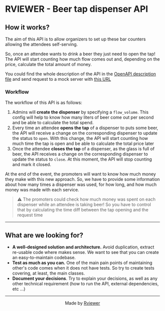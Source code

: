# RVIEWER - Beer tap dispenser API

## How it works?

The aim of this API is to allow organizers to set up these bar counters allowing the attendees self-serving.

So, once an attendee wants to drink a beer they just need to open the tap! The API will start counting how much flow
comes out and, depending on the price, calculate the total amount of money.

You could find the whole description of the API in the [OpenAPI description file](/api.spec.yaml) and send request to a
mock server with [this URL](https://rviewer.stoplight.io/docs/beer-tap-dispenser/juus8uwnzzal5-beer-tap-dispenser)

### Workflow

The workflow of this API is as follows:

1. Admins will **create the dispenser** by specifying a `flow_volume`. This config will help to know how many liters of
   beer come out per second and be able to calculate the total spend.
2. Every time an attendee **opens the tap** of a dispenser to puts some beer, the API will receive a change on the
   corresponding dispenser to update the status to `open`. With this change, the API will start counting how much time
   the tap is open and be able to calculate the total price later
3. Once the attendee **closes the tap** of a dispenser, as the glass is full of beer, the API receives a change on the
   corresponding dispenser to update the status to `close`. At this moment, the API will stop counting and mark it
   closed.

At the end of the event, the promoters will want to know how much money they make with this new approach. So, we have to
provide some information about how many times a dispenser was used, for how long, and how much money was made with each
service.

> ⚠️ The promoters could check how much money was spent on each dispenser while an attendee is taking beer!
> So you have to control that by calculating the time diff between the tap opening and the request time

---

## What are we looking for?

* **A well-designed solution and architecture.** Avoid duplication, extract re-usable code
  where makes sense. We want to see that you can create an easy-to-maintain codebase.
* **Test as much as you can.** One of the main pain points of maintaining other's code
  comes when it does not have tests. So try to create tests covering, at least, the main classes.
* **Document your decisions**. Try to explain your decisions, as well as any other technical requirement (how to run the
  API, external dependencies, etc ...)

--- 

<p align="center">
  Made by <a href="https://rviewer.io">Rviewer</a>
</p>
